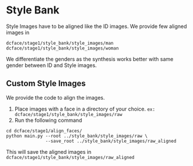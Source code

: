 
# Style Bank

Style Images have to be aligned like the ID images. We provide few aligned images in
```
dcface/stage1/style_bank/style_images/man
dcface/stage1/style_bank/style_images/woman
```
We differentiate the genders as the synthesis works better with same gender between ID and Style images.

## Custom Style Images

We provide the code to align the images.

1. Place images with a face in a directory of your choice. `ex: dcface/stage1/style_bank/style_images/raw`
2. Run the following command

```
cd dcface/stage1/align_faces/
python main.py --root ../style_bank/style_images/raw \
               --save_root ../style_bank/style_images/raw_aligned
```

This will save the aligned images in `dcface/stage1/style_bank/style_images/raw_aligned`